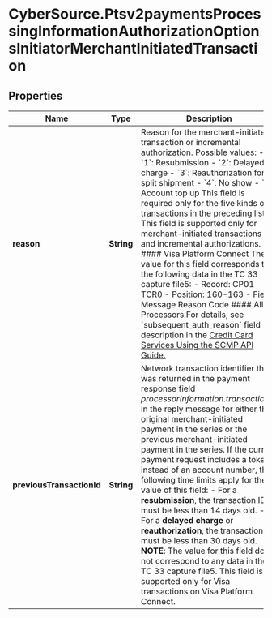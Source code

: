 # CyberSource.Ptsv2paymentsProcessingInformationAuthorizationOptionsInitiatorMerchantInitiatedTransaction

## Properties
Name | Type | Description | Notes
------------ | ------------- | ------------- | -------------
**reason** | **String** | Reason for the merchant-initiated transaction or incremental authorization. Possible values: - &#x60;1&#x60;: Resubmission - &#x60;2&#x60;: Delayed charge - &#x60;3&#x60;: Reauthorization for split shipment - &#x60;4&#x60;: No show - &#x60;5&#x60;: Account top up This field is required only for the five kinds of transactions in the preceding list. This field is supported only for merchant-initiated transactions and incremental authorizations.  #### Visa Platform Connect The value for this field corresponds to the following data in the TC 33 capture file5: - Record: CP01 TCR0 - Position: 160-163 - Field: Message Reason Code  #### All Processors For details, see &#x60;subsequent_auth_reason&#x60; field description in the [Credit Card Services Using the SCMP API Guide.](https://apps.cybersource.com/library/documentation/dev_guides/CC_Svcs_SCMP_API/html/wwhelp/wwhimpl/js/html/wwhelp.htm)  | [optional] 
**previousTransactionId** | **String** | Network transaction identifier that was returned in the payment response field _processorInformation.transactionID_ in the reply message for either the original merchant-initiated payment in the series or the previous merchant-initiated payment in the series.  If the current payment request includes a token instead of an account number, the following time limits apply for the value of this field: - For a **resubmission**, the transaction ID must be less than 14 days old. - For a **delayed charge** or **reauthorization**, the transaction ID must be less than 30 days old.  **NOTE**: The value for this field does not correspond to any data in the TC 33 capture file5. This field is supported only for Visa transactions on Visa Platform Connect.  | [optional] 



